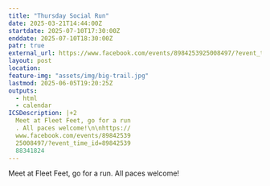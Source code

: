 ```yaml
---
title: "Thursday Social Run"
date: 2025-03-21T14:44:00Z
startdate: 2025-07-10T17:30:00Z
enddate: 2025-07-10T18:30:00Z
patr: true
external_url: https://www.facebook.com/events/8984253925008497/?event_time_id=8984253988341824
layout: post
location: 
feature-img: "assets/img/big-trail.jpg"
lastmod: 2025-06-05T19:20:25Z
outputs:
  - html
  - calendar
ICSDescription: |+2
  Meet at Fleet Feet, go for a run  . All paces welcome!\n\nhttps://  www.facebook.com/events/89842539  25008497/?event_time_id=89842539  88341824
---
```


Meet at Fleet Feet, go for a run. All paces welcome!<br>
  <br>
  
